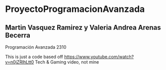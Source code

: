 # ProyectoProgramacionAvanzada
## Martin Vasquez Ramirez y Valeria Andrea Arenas Becerra


Programación Avanzada 2310 

This is just a code based off https://www.youtube.com/watch?v=n0jZRlhLtt0 Tech & Gaming video, not mine
